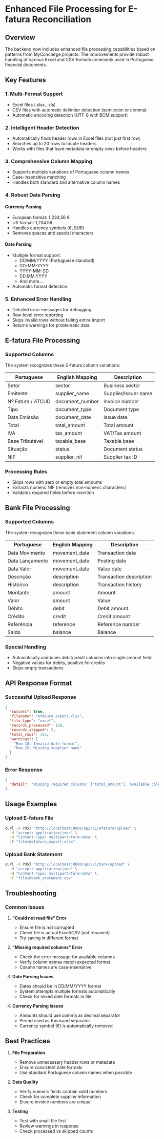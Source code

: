 # Enhanced File Processing for E-fatura Reconciliation

## Overview

The backend now includes enhanced file processing capabilities based on patterns from MyConcierge projects. The improvements provide robust handling of various Excel and CSV formats commonly used in Portuguese financial documents.

## Key Features

### 1. **Multi-Format Support**
- Excel files (.xlsx, .xls)
- CSV files with automatic delimiter detection (semicolon or comma)
- Automatic encoding detection (UTF-8 with BOM support)

### 2. **Intelligent Header Detection**
- Automatically finds header rows in Excel files (not just first row)
- Searches up to 20 rows to locate headers
- Works with files that have metadata or empty rows before headers

### 3. **Comprehensive Column Mapping**
- Supports multiple variations of Portuguese column names
- Case-insensitive matching
- Handles both standard and alternative column names

### 4. **Robust Data Parsing**

#### Currency Parsing
- European format: 1.234,56 €
- US format: 1,234.56
- Handles currency symbols (€, EUR)
- Removes spaces and special characters

#### Date Parsing
- Multiple format support:
  - DD/MM/YYYY (Portuguese standard)
  - DD-MM-YYYY
  - YYYY-MM-DD
  - DD.MM.YYYY
  - And more...
- Automatic format detection

### 5. **Enhanced Error Handling**
- Detailed error messages for debugging
- Row-level error reporting
- Skips invalid rows without failing entire import
- Returns warnings for problematic data

## E-fatura File Processing

### Supported Columns
The system recognizes these E-fatura column variations:

| Portuguese | English Mapping | Description |
|------------|----------------|-------------|
| Setor | sector | Business sector |
| Emitente | supplier_name | Supplier/Issuer name |
| Nº Fatura / ATCUD | document_number | Invoice number |
| Tipo | document_type | Document type |
| Data Emissão | document_date | Issue date |
| Total | total_amount | Total amount |
| IVA | tax_amount | VAT/Tax amount |
| Base Tributável | taxable_base | Taxable base |
| Situação | status | Document status |
| NIF | supplier_nif | Supplier tax ID |

### Processing Rules
- Skips rows with zero or empty total amounts
- Extracts numeric NIF (removes non-numeric characters)
- Validates required fields before insertion

## Bank File Processing

### Supported Columns
The system recognizes these bank statement column variations:

| Portuguese | English Mapping | Description |
|------------|----------------|-------------|
| Data Movimento | movement_date | Transaction date |
| Data Lançamento | movement_date | Posting date |
| Data Valor | movement_date | Value date |
| Descrição | description | Transaction description |
| Histórico | description | Transaction history |
| Montante | amount | Amount |
| Valor | amount | Value |
| Débito | debit | Debit amount |
| Crédito | credit | Credit amount |
| Referência | reference | Reference number |
| Saldo | balance | Balance |

### Special Handling
- Automatically combines debit/credit columns into single amount field
- Negative values for debits, positive for credits
- Skips empty transactions

## API Response Format

### Successful Upload Response
```json
{
  "success": true,
  "filename": "efatura_export.xlsx",
  "file_type": "excel",
  "records_processed": 150,
  "records_skipped": 5,
  "total_rows": 155,
  "warnings": [
    "Row 10: Invalid date format",
    "Row 25: Missing supplier name"
  ]
}
```

### Error Response
```json
{
  "detail": "Missing required columns: ['total_amount']. Available columns: ['Data', 'Fornecedor', 'Valor']"
}
```

## Usage Examples

### Upload E-fatura File
```bash
curl -X POST "http://localhost:8000/api/v1/efatura/upload" \
  -H "accept: application/json" \
  -H "Content-Type: multipart/form-data" \
  -F "file=@efatura_export.xlsx"
```

### Upload Bank Statement
```bash
curl -X POST "http://localhost:8000/api/v1/bank/upload" \
  -H "accept: application/json" \
  -H "Content-Type: multipart/form-data" \
  -F "file=@bank_statement.csv"
```

## Troubleshooting

### Common Issues

1. **"Could not read file" Error**
   - Ensure file is not corrupted
   - Check file is actual Excel/CSV (not renamed)
   - Try saving in different format

2. **"Missing required columns" Error**
   - Check the error message for available columns
   - Verify column names match expected format
   - Column names are case-insensitive

3. **Date Parsing Issues**
   - Dates should be in DD/MM/YYYY format
   - System attempts multiple formats automatically
   - Check for mixed date formats in file

4. **Currency Parsing Issues**
   - Amounts should use comma as decimal separator
   - Period used as thousand separator
   - Currency symbol (€) is automatically removed

## Best Practices

1. **File Preparation**
   - Remove unnecessary header rows or metadata
   - Ensure consistent date formats
   - Use standard Portuguese column names when possible

2. **Data Quality**
   - Verify numeric fields contain valid numbers
   - Check for complete supplier information
   - Ensure invoice numbers are unique

3. **Testing**
   - Test with small file first
   - Review warnings in response
   - Check processed vs skipped counts
